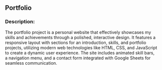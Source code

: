 ## Portfolio
### Description:
The portfolio project is a personal website that effectively showcases my skills and achievements through a polished, interactive design. 
It features a responsive layout with sections for an introduction, skills, and portfolio projects, utilizing modern web technologies like HTML, CSS, and JavaScript to create a dynamic user experience. 
The site includes animated skill bars, a navigation menu, and a contact form integrated with Google Sheets for seamless communication.
